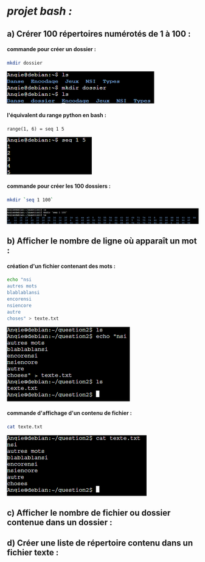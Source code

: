 # *projet bash :*

## a) Crérer 100 répertoires numérotés de 1 à 100 :

#### commande pour créer un dossier :

```sh
mkdir dossier
```
<img src="https://raw.githubusercontent.com/Antoine-pa/mini-projets-NSI/master/mkdir_command.PNG" />

#### l'équivalent du range python en bash :
```
range(1, 6) = seq 1 5
```
<img src="https://raw.githubusercontent.com/Antoine-pa/mini-projets-NSI/master/seq_command.PNG" />

#### commande pour créer les 100 dossiers :

```sh
mkdir `seq 1 100`
```
<img src="https://raw.githubusercontent.com/Antoine-pa/mini-projets-NSI/master/mkdir_100.PNG" />

## b) Afficher le nombre de ligne où apparaît un mot :

#### création d'un fichier contenant des mots :

```sh
echo "nsi
autres mots
blablablansi
encorensi
nsiencore
autre
choses" > texte.txt
```

<img src="https://raw.githubusercontent.com/Antoine-pa/mini-projets-NSI/master/texte_txt.PNG" />

#### commande d'affichage d'un contenu de fichier :

```sh
cat texte.txt
```

<img src="https://raw.githubusercontent.com/Antoine-pa/mini-projets-NSI/master/cat_command.PNG" />

## c) Afficher le nombre de fichier ou dossier contenue dans un dossier :

## d) Créer une liste de répertoire contenu dans un fichier texte :
